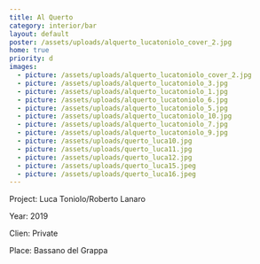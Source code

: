 ```yaml
---
title: Al Querto
category: interior/bar
layout: default
poster: /assets/uploads/alquerto_lucatoniolo_cover_2.jpg
home: true
priority: d
images:
  - picture: /assets/uploads/alquerto_lucatoniolo_cover_2.jpg
  - picture: /assets/uploads/alquerto_lucatoniolo_3.jpg
  - picture: /assets/uploads/alquerto_lucatoniolo_1.jpg
  - picture: /assets/uploads/alquerto_lucatoniolo_6.jpg
  - picture: /assets/uploads/alquerto_lucatoniolo_5.jpg
  - picture: /assets/uploads/alquerto_lucatoniolo_10.jpg
  - picture: /assets/uploads/alquerto_lucatoniolo_7.jpg
  - picture: /assets/uploads/alquerto_lucatoniolo_9.jpg
  - picture: /assets/uploads/querto_luca10.jpg
  - picture: /assets/uploads/querto_luca11.jpg
  - picture: /assets/uploads/querto_luca12.jpg
  - picture: /assets/uploads/querto_luca15.jpeg
  - picture: /assets/uploads/querto_luca16.jpeg
---
```

Project: Luca Toniolo/Roberto Lanaro

Year: 2019

Clien: Private

Place: Bassano del Grappa









